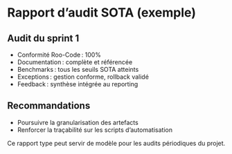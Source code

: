# Rapport d’audit SOTA (exemple)

## Audit du sprint 1

- Conformité Roo-Code : 100%
- Documentation : complète et référencée
- Benchmarks : tous les seuils SOTA atteints
- Exceptions : gestion conforme, rollback validé
- Feedback : synthèse intégrée au reporting

## Recommandations

- Poursuivre la granularisation des artefacts
- Renforcer la traçabilité sur les scripts d’automatisation

Ce rapport type peut servir de modèle pour les audits périodiques du projet.
